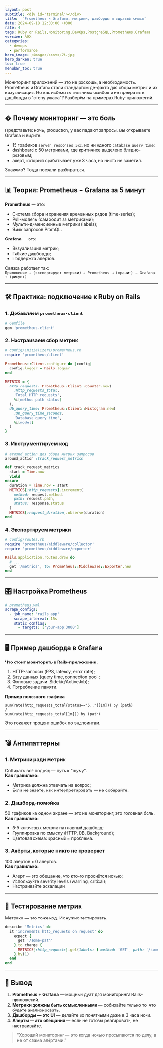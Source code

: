 ```yaml
---
layout: post
subtitle: <div id="terminal"></div>
title:  "Prometheus и Grafana: метрики, дашборды и здравый смысл"
date: 2024-09-18 12:00:00 +0300
rate: 4
tags: Ruby on Rails,Monitoring,DevOps,PostgreSQL,Prometheus,Grafana
version: A9X
categories:
  - devops
  - performance
hero_image: /images/posts/75.jpg
hero_darken: true
toc: true
menubar_toc: true
---
```

Мониторинг приложений — это не роскошь, а необходимость. Prometheus и Grafana стали стандартом де-факто для сбора метрик и их визуализации. Но как избежать типичных ошибок и не превратить дашборды в "стену ужаса"? Разберём на примерах Ruby-приложений.

---

## � Почему мониторинг — это боль

Представьте: ночь, production, у вас падают запросы. Вы открываете Grafana и видите:
- 15 графиков `server_responses_5xx`, но ни одного `database_query_time`;
- dashboard с 50 метриками, где критичное выделено бледно-розовым;
- алерт, который срабатывает уже 3 часа, но никто не заметил.

Знакомо? Тогда поехали разбираться.

---

## 📊 Теория: Prometheus + Grafana за 5 минут

**Prometheus** — это:
- Система сбора и хранения временных рядов (time-series);
- Pull-модель (сам ходит за метриками);
- Мульти-дименсионные метрики (labels);
- Язык запросов PromQL.

**Grafana** — это:
- Визуализация метрик;
- Гибкие дашборды;
- Поддержка алертов.

Связка работает так:  
`Приложение → (экспортирует метрики) → Prometheus → (хранит) → Grafana → (рисует)`

---

## 🛠️ Практика: подключение к Ruby on Rails

### 1. Добавляем `prometheus-client`

```ruby
# Gemfile
gem 'prometheus-client'
```

### 2. Настраиваем сбор метрик

```ruby
# config/initializers/prometheus.rb
require 'prometheus/client'

Prometheus::Client.configure do |config|
  config.logger = Rails.logger
end

METRICS = {
  http_requests: Prometheus::Client::Counter.new(
    :http_requests_total,
    'Total HTTP requests',
    %i[method path status]
  ),
  db_query_time: Prometheus::Client::Histogram.new(
    :db_query_time_seconds,
    'Database query time',
    %i[model]
  )
}
```

### 3. Инструментируем код

```ruby
# around_action для сбора метрик запросов
around_action :track_request_metrics

def track_request_metrics
  start = Time.now
  yield
ensure
  duration = Time.now - start
  METRICS[:http_requests].increment(
    method: request.method,
    path: request.path,
    status: response.status
  )
  METRICS[:request_duration].observe(duration)
end
```

### 4. Экспортируем метрики

```ruby
# config/routes.rb
require 'prometheus/middleware/collector'
require 'prometheus/middleware/exporter'

Rails.application.routes.draw do
  # ...
  get '/metrics', to: Prometheus::Middleware::Exporter.new
end
```

---

## 🎛️ Настройка Prometheus

```yaml
# prometheus.yml
scrape_configs:
  - job_name: 'rails_app'
    scrape_interval: 15s
    static_configs:
      - targets: ['your-app:3000']
```

---

## 🖥️ Пример дашборда в Grafana

**Что стоит мониторить в Rails-приложении:**
1. HTTP-запросы (RPS, latency, error rate);
2. Базу данных (query time, connection pool);
3. Фоновые задачи (Sidekiq/ActiveJob);
4. Потребление памяти.

**Пример полезного графика:**

```
sum(rate(http_requests_total{status=~"5.."}[1m])) by (path)
/
sum(rate(http_requests_total[1m])) by (path)
```

Это покажет процент ошибок по эндпоинтам.

---

## 💣 Антипаттерны

### 1. Метрики ради метрик
Собирать всё подряд — путь к "шуму".  
**Как правильно:**  
- Метрика должна отвечать на вопрос;
- Если не знаете, как интерпретировать — не собирайте.

### 2. Дашборд-помойка
50 графиков на одном экране — это не мониторинг, это головная боль.  
**Как правильно:**  
- 5-9 ключевых метрик на главный дашборд;
- Группировка по смыслу (HTTP, DB, Background);
- Цветовая схема: красный = проблема.

### 3. Алёрты, которые никто не проверяет
100 алёртов = 0 алёртов.  
**Как правильно:**  
- Алерт — это обещание, что кто-то проснётся ночью;
- Используйте severity levels (warning, critical);
- Настраивайте эскалации.

---

## 🧪 Тестирование метрик

Метрики — это тоже код. Их нужно тестировать.

```ruby
describe 'Metrics' do
  it 'increments http_requests on request' do
    expect {
      get '/some-path'
    }.to change {
      METRICS[:http_requests].get(labels: { method: 'GET', path: '/some-path', status: 200 })
    }.by(1)
  end
end
```

---

## 🎯 Вывод

1. **Prometheus + Grafana** — мощный дуэт для мониторинга Rails-приложений.
2. **Метрики должны быть осмысленными** — собирайте только то, что будете анализировать.
3. **Дашборды — это UI** — делайте их понятными даже в 3 часа ночи.
4. **Алерты — это обещания** — если не готовы реагировать, не настраивайте.

> "Хороший мониторинг — это когда ночью просыпаются по делу, а не от спама алёртами."
